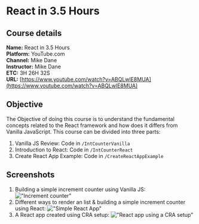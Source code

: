 # React in 3.5 Hours

## Course details
**Name:** React in 3.5 Hours<br/>
**Platform:** YouTube.com<br/>
**Channel:** Mike Dane<br/>
**Instructor:** Mike Dane<br/>
**ETC:** 3H 26H 32S<br/>
**URL:** [https://www.youtube.com/watch?v=ABQLwlE8MUA](https://www.youtube.com/watch?v=ABQLwlE8MUA)

## Objective
The Objective of doing this course is to understand the fundamental concepts related to the React framework and how does it differs from Vanilla JavaScript. This course can be divided into three parts:
1. Vanilla JS Review: Code in `/IntCounterVanilla`
2. Introduction to React: Code in `/IntCounterReact`
3. Create React App Example: Code in `/CreateReactAppExample`

## Screenshots
1. Building a simple increment counter using Vanilla JS:
    !["Increment counter"](https://i.ibb.co/qnyznqG/RCC-Inc-Counter-Vanilla.png)
2. Different ways to render an list & building a simple increment counter using React:
    !["Simple React App"](https://i.ibb.co/0JxNYkS/RCC-Inc-Counter-React.png)
3. A React app created using CRA setup:
    !["React app using a CRA setup"](https://i.ibb.co/QKSCWvB/RCC-CRE.png)